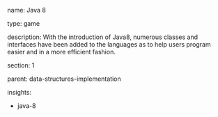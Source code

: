 name: Java 8

type: game

description: With the introduction of Java8, numerous classes and interfaces have been added to the languages as to help users program easier and in a more efficient fashion.

section: 1

parent: data-structures-implementation

insights:

- java-8
